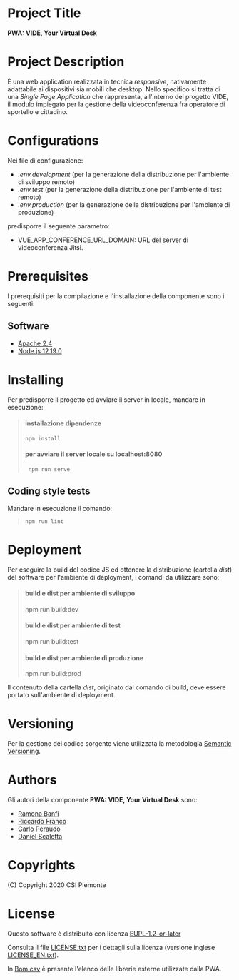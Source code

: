 # Project Title
**PWA: VIDE, Your Virtual Desk**

# Project Description
È una web application realizzata in tecnica *responsive*, nativamente adattabile ai dispositivi sia mobili che desktop. Nello specifico si tratta di una *Single Page Application* che rappresenta, all'interno del progetto VIDE, il modulo impiegato per la gestione della videoconferenza fra operatore di sportello e cittadino.

# Configurations
Nei file di configurazione:

- *.env.development* (per la generazione della distribuzione per l'ambiente di sviluppo remoto)
- *.env.test* (per la generazione della distribuzione per l'ambiente di test remoto)
- *.env.production* (per la generazione della distribuzione per l'ambiente di produzione)

predisporre il seguente parametro:

- VUE_APP_CONFERENCE_URL_DOMAIN: URL del server di videoconferenza Jitsi.

# Prerequisites
I prerequisiti per la compilazione e l'installazione della componente sono i seguenti:

## Software
- [Apache 2.4](https://www.apache.org)
- [Node.js 12.19.0](https://nodejs.org)

# Installing
Per predisporre il progetto ed avviare il server in locale, mandare in esecuzione:

>#### installazione dipendenze
> ```npm install```
>
>#### per avviare il server locale su localhost:8080
>``` npm run serve```

## Coding style tests
Mandare in esecuzione il comando:
> ```npm run lint```

# Deployment
Per eseguire la build del codice JS ed ottenere la distribuzione (cartella *dist*) del software per l'ambiente di deployment, i comandi da utilizzare sono:
>#### build e dist per ambiente di sviluppo
> npm run build:dev
>
>#### build e dist per ambiente di test
> npm run build:test
>
>#### build e dist per ambiente di produzione
> npm run build:prod
>

Il contenuto della cartella *dist*, originato dal comando di build, deve essere portato sull'ambiente di deployment.

# Versioning
Per la gestione del codice sorgente viene utilizzata la metodologia [Semantic Versioning](https://semver.org/).

# Authors
Gli autori della componente **PWA: VIDE, Your Virtual Desk** sono:

- [Ramona Banfi](mailto:ramona.banfi@consulenti.csi.it)
- [Riccardo Franco](mailto:riccardo.franco@csi.it)
- [Carlo Peraudo](mailto:carlo.peraudo@consulenti.csi.it)
- [Daniel Scaletta](mailto:daniel.scaletta@consulenti.csi.it)

# Copyrights
(C) Copyright 2020 CSI Piemonte

# License
Questo software è distribuito con licenza [EUPL-1.2-or-later](https://joinup.ec.europa.eu/collection/eupl/eupl-text-11-12)

Consulta il file [LICENSE.txt](LICENSE.txt) per i dettagli sulla licenza (versione inglese [LICENSE_EN.txt](LICENSE_EN.txt)).

In [Bom.csv](Bom.csv) è presente l'elenco delle librerie esterne utilizzate dalla PWA.

